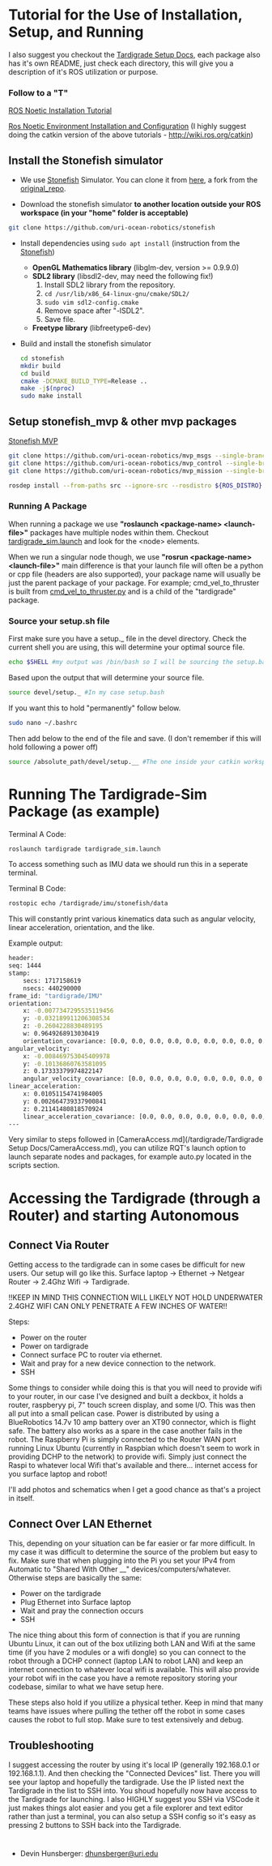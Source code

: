 # Tutorial for the Use of Installation, Setup, and Running

I also suggest you checkout the [Tardigrade Setup Docs](/Tardigrade%20Setup%20Docs/), each package also has it's own README, just check each directory, this will give you a description of it's ROS utilization or purpose. 

### Follow to a "T"
[ROS Noetic Installation Tutorial](http://wiki.ros.org/noetic/Installation/Ubuntu)

[Ros Noetic Environment Installation and Configuration](http://wiki.ros.org/ROS/Tutorials/InstallingandConfiguringROSEnvironment)
(I highly suggest doing the catkin version of the above tutorials - http://wiki.ros.org/catkin)

## Install the Stonefish simulator
- We use [Stonefish](https://stonefish.readthedocs.io/en/latest/install.html) Simulator. You can clone it from [here](https://github.com/uri-ocean-robotics/stonefish), a fork from the [original_repo](https://github.com/patrykcieslak/stonefish).

- Download the stonefish simulator **to another location outside your ROS workspace (in your "home" folder is acceptable)**
```bash
git clone https://github.com/uri-ocean-robotics/stonefish
```

- Install dependencies using `sudo apt install` (instruction from the [Stonefish](https://github.com/patrykcieslak/stonefish))
    * **OpenGL Mathematics library** (libglm-dev, version >= 0.9.9.0)
    * **SDL2 library** (libsdl2-dev, may need the following fix!)
        1. Install SDL2 library from the repository.
        2. `cd /usr/lib/x86_64-linux-gnu/cmake/SDL2/`
        3. `sudo vim sdl2-config.cmake`
        4. Remove space after "-lSDL2".
        5. Save file.
    * **Freetype library** (libfreetype6-dev)

- Build and install the stonefish simulator
    ```bash
    cd stonefish
    mkdir build
    cd build
    cmake -DCMAKE_BUILD_TYPE=Release ..
    make -j$(nproc)
    sudo make install
    ```

## Setup stonefish_mvp & other mvp packages
[Stonefish MVP](https://uri-ocean-robotics.github.io/stonefish_mvp/)

```bash
git clone https://github.com/uri-ocean-robotics/mvp_msgs --single-branch noetic-devel
git clone https://github.com/uri-ocean-robotics/mvp_control --single-branch noetic-devel
git clone https://github.com/uri-ocean-robotics/mvp_mission --single-branch noetic-devel
```

```bash
rosdep install --from-paths src --ignore-src --rosdistro ${ROS_DISTRO} -y
```

### Running A Package
When running a package we use **"roslaunch \<package-name>  \<launch-file>"** packages have multiple nodes within them. Checkout [tardigrade_sim.launch](/tardigrade/launch/tardigrade_sim.launch) and look for the \<node> elements. 

When we run a singular node though, we use **"rosrun \<package-name> \<launch-file>"** main difference is that your launch file will often be a python or cpp file (headers are also supported), your package name will usually be just the parent package of your package. For example; cmd_vel_to_thruster is built from [cmd_vel_to_thruster.py](/tardigrade/scripts/cmd_vel_to_thruster.py) and is a child of the "tardigrade" package.

### Source your setup.sh file
First make sure you have a setup._ file in the devel directory. Check the current shell you are using, this will determine your optimal source file.

```bash
echo $SHELL #my output was /bin/bash so I will be sourcing the setup.bash file located in the "dev" directory
```
Based upon the output that will determine your source file.

```bash
source devel/setup._ #In my case setup.bash
```

If you want this to hold "permanently" follow below.

```bash
sudo nano ~/.bashrc
```

Then add below to the end of the file and save. (I don't remember if this will hold following a power off)

```bash
source /absolute_path/devel/setup.__ #The one inside your catkin workspace
```

# Running The Tardigrade-Sim Package (as example)
Terminal A Code:
```bash
roslaunch tardigrade tardigrade_sim.launch
```

To access something such as IMU data we should run this in a seperate terminal. 

Terminal B Code:
```bash
rostopic echo /tardigrade/imu/stonefish/data
```
This will constantly print various kinematics data such as angular velocity, linear acceleration, orientation, and the like. 

Example output:
```bash
header: 
seq: 1444
stamp: 
    secs: 1717158619
    nsecs: 440290000
frame_id: "tardigrade/IMU"
orientation: 
    x: -0.0077347295535119456
    y: -0.032189911206308534
    z: -0.2604228830489195
    w: 0.9649268913030419
    orientation_covariance: [0.0, 0.0, 0.0, 0.0, 0.0, 0.0, 0.0, 0.0, 0.0]
angular_velocity: 
    x: -0.008469753045409978
    y: -0.10136860763581095
    z: 0.17333379974822147
    angular_velocity_covariance: [0.0, 0.0, 0.0, 0.0, 0.0, 0.0, 0.0, 0.0, 0.0]
linear_acceleration: 
    x: 0.01051154741984005
    y: 0.002664739337900841
    z: 0.21141480818570924
    linear_acceleration_covariance: [0.0, 0.0, 0.0, 0.0, 0.0, 0.0, 0.0, 0.0, 0.0]
---
```


Very similar to steps followed in [CameraAccess.md](/tardigrade/Tardigrade Setup Docs/CameraAccess.md), you can utilize RQT's launch option to launch separate nodes and packages, for example auto.py located in the scripts section. 

# Accessing the Tardigrade (through a Router) and starting Autonomous

## Connect Via Router
Getting access to the tardigrade can in some cases be difficult for new users. Our setup will go like this. Surface laptop -> Ethernet -> Netgear Router -> 2.4Ghz Wifi -> Tardigrade. 

!!KEEP IN MIND THIS CONNECTION WILL LIKELY NOT HOLD UNDERWATER 2.4GHZ WIFI CAN ONLY PENETRATE A FEW INCHES OF WATER!!

Steps:
- Power on the router
- Power on tardigrade
- Connect surface PC to router via ethernet.
- Wait and pray for a new device connection to the network.
- SSH

Some things to consider while doing this is that you will need to provide wifi to your router, in our case I've designed and built a deckbox, it holds a router, raspberyy pi, 7" touch screen display, and some I/O. This was then all put into a small pelican case. Power is distributed by using a BlueRobotics 14.7v 10 amp battery over an XT90 connector, which is flight safe. The battery also works as a spare in the case another fails in the robot. The Raspberry Pi is simply connected to the Router WAN port running Linux Ubuntu (currently in Raspbian which doesn't seem to work in providing DCHP to the network) to provide wifi. Simply just connect the Raspi to whatever local Wifi that's available and there... internet access for you surface laptop and robot! 

I'll add photos and schematics when I get a good chance as that's a project in itself. 

## Connect Over LAN Ethernet
This, depending on your situation can be far easier or far more difficult. In my case it was difficult to determine the source of the problem but easy to fix. Make sure that when plugging into the Pi you set your IPv4 from Automatic to "Shared With Other __" devices/computers/whatever. Otherwise steps are basically the same:

- Power on the tardigrade
- Plug Ethernet into Surface laptop
- Wait and pray the connection occurs
- SSH

The nice thing about this form of connection is that if you are running Ubuntu Linux, it can out of the box utilizing both LAN and Wifi at the same time (if you have 2 modules or a wifi dongle) so you can connect to the robot through a DCHP connect (laptop LAN to robot LAN) and keep an internet connection to whatever local wifi is available. This will also provide your robot wifi in the case you have a remote repository storing your codebase, similar to what we have setup here.

These steps also hold if you utilize a physical tether. Keep in mind that many teams have issues where pulling the tether off the robot in some cases causes the robot to full stop. Make sure to test extensively and debug. 

## Troubleshooting
I suggest accessing the router by using it's local IP (generally 192.168.0.1 or 192.168.1.1). And then checking the "Connected Devices" list. There you will see your laptop and hopefully the tardigrade. Use the IP listed next the Tardigrade in the list to SSH into. You shoud hopefully now have access to the Tardigrade for launching. I also HIGHLY suggest you SSH via VSCode it just makes things alot easier and you get a file explorer and text editor rather than just a terminal, you can also setup a SSH config so it's easy as pressing 2 buttons to SSH back into the Tardigrade.

# 


- Devin Hunsberger: dhunsberger@uri.edu
